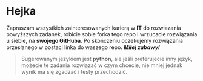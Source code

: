 # Hejka

Zapraszam wszystkich zainteresowanych karierą w **IT** do rozwiazania powyższych zadanek, robicie sobie forka tego repo i wrzucacie rozwiązania u siebie, na **swojego GitHuba**. Po skończeniu oczekujemy rozwiązania przesłanego w postaci linka do waszego repo.
***Miłej zabawy!***
> Sugerowanym językiem jest **python**, ale jeśli preferujecie inny język, możecie te zadania rozwiązać w czym chcecie, nie mniej jednak wynik ma się zgadzać i testy przechodzić.
